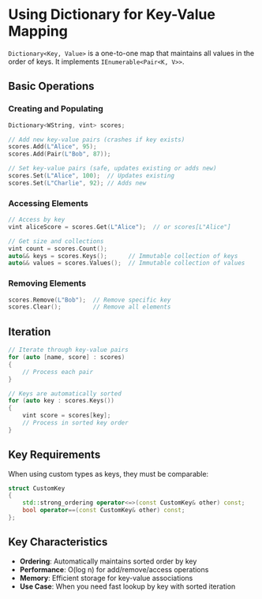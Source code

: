# Using Dictionary for Key-Value Mapping

`Dictionary<Key, Value>` is a one-to-one map that maintains all values in the order of keys. It implements `IEnumerable<Pair<K, V>>`.

## Basic Operations

### Creating and Populating

```cpp
Dictionary<WString, vint> scores;

// Add new key-value pairs (crashes if key exists)
scores.Add(L"Alice", 95);
scores.Add(Pair(L"Bob", 87));

// Set key-value pairs (safe, updates existing or adds new)
scores.Set(L"Alice", 100);  // Updates existing
scores.Set(L"Charlie", 92); // Adds new
```

### Accessing Elements

```cpp
// Access by key
vint aliceScore = scores.Get(L"Alice");  // or scores[L"Alice"]

// Get size and collections
vint count = scores.Count();
auto&& keys = scores.Keys();      // Immutable collection of keys
auto&& values = scores.Values();  // Immutable collection of values
```

### Removing Elements

```cpp
scores.Remove(L"Bob");  // Remove specific key
scores.Clear();         // Remove all elements
```

## Iteration

```cpp
// Iterate through key-value pairs
for (auto [name, score] : scores)
{
    // Process each pair
}

// Keys are automatically sorted
for (auto key : scores.Keys())
{
    vint score = scores[key];
    // Process in sorted key order
}
```

## Key Requirements

When using custom types as keys, they must be comparable:

```cpp
struct CustomKey
{
    std::strong_ordering operator<=>(const CustomKey& other) const;
    bool operator==(const CustomKey& other) const;
};
```

## Key Characteristics

- **Ordering**: Automatically maintains sorted order by key
- **Performance**: O(log n) for add/remove/access operations
- **Memory**: Efficient storage for key-value associations
- **Use Case**: When you need fast lookup by key with sorted iteration